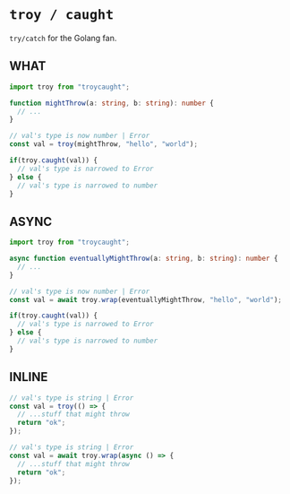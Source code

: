 # `troy / caught`

`try/catch` for the Golang fan.

## WHAT

```typescript
import troy from "troycaught";

function mightThrow(a: string, b: string): number {
  // ...
}

// val's type is now number | Error
const val = troy(mightThrow, "hello", "world");

if(troy.caught(val)) {
  // val's type is narrowed to Error
} else {
  // val's type is narrowed to number
}
```

## ASYNC

```typescript
import troy from "troycaught";

async function eventuallyMightThrow(a: string, b: string): number {
  // ...
}

// val's type is now number | Error
const val = await troy.wrap(eventuallyMightThrow, "hello", "world");

if(troy.caught(val)) {
  // val's type is narrowed to Error
} else {
  // val's type is narrowed to number
}
```

## INLINE

```typescript
// val's type is string | Error
const val = troy(() => {
  // ...stuff that might throw
  return "ok";
});
```

```typescript
// val's type is string | Error
const val = await troy.wrap(async () => {
  // ...stuff that might throw
  return "ok";
});
```
